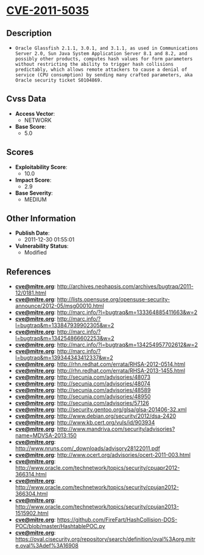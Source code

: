 
# [CVE-2011-5035](http://archives.neohapsis.com/archives/bugtraq/2011-12/0181.html)

## Description

- `Oracle Glassfish 2.1.1, 3.0.1, and 3.1.1, as used in Communications Server 2.0, Sun Java System Application Server 8.1 and 8.2, and possibly other products, computes hash values for form parameters without restricting the ability to trigger hash collisions predictably, which allows remote attackers to cause a denial of service (CPU consumption) by sending many crafted parameters, aka Oracle security ticket S0104869.`

## Cvss Data

- **Access Vector**:
  - NETWORK
- **Base Score**:
  - 5.0

## Scores

- **Exploitability Score**:
  - 10.0
- **Impact Score**:
  - 2.9
- **Base Severity**:
  - MEDIUM

## Other Information

- **Publish Date**:
  - 2011-12-30 01:55:01
- **Vulnerability Status**:
  - Modified

## References

- **cve@mitre.org**: http://archives.neohapsis.com/archives/bugtraq/2011-12/0181.html
- **cve@mitre.org**: http://lists.opensuse.org/opensuse-security-announce/2012-05/msg00010.html
- **cve@mitre.org**: http://marc.info/?l=bugtraq&m=133364885411663&w=2
- **cve@mitre.org**: http://marc.info/?l=bugtraq&m=133847939902305&w=2
- **cve@mitre.org**: http://marc.info/?l=bugtraq&m=134254866602253&w=2
- **cve@mitre.org**: http://marc.info/?l=bugtraq&m=134254957702612&w=2
- **cve@mitre.org**: http://marc.info/?l=bugtraq&m=139344343412337&w=2
- **cve@mitre.org**: http://rhn.redhat.com/errata/RHSA-2012-0514.html
- **cve@mitre.org**: http://rhn.redhat.com/errata/RHSA-2013-1455.html
- **cve@mitre.org**: http://secunia.com/advisories/48073
- **cve@mitre.org**: http://secunia.com/advisories/48074
- **cve@mitre.org**: http://secunia.com/advisories/48589
- **cve@mitre.org**: http://secunia.com/advisories/48950
- **cve@mitre.org**: http://secunia.com/advisories/57126
- **cve@mitre.org**: http://security.gentoo.org/glsa/glsa-201406-32.xml
- **cve@mitre.org**: http://www.debian.org/security/2012/dsa-2420
- **cve@mitre.org**: http://www.kb.cert.org/vuls/id/903934
- **cve@mitre.org**: http://www.mandriva.com/security/advisories?name=MDVSA-2013:150
- **cve@mitre.org**: http://www.nruns.com/_downloads/advisory28122011.pdf
- **cve@mitre.org**: http://www.ocert.org/advisories/ocert-2011-003.html
- **cve@mitre.org**: http://www.oracle.com/technetwork/topics/security/cpuapr2012-366314.html
- **cve@mitre.org**: http://www.oracle.com/technetwork/topics/security/cpujan2012-366304.html
- **cve@mitre.org**: http://www.oracle.com/technetwork/topics/security/cpujan2013-1515902.html
- **cve@mitre.org**: https://github.com/FireFart/HashCollision-DOS-POC/blob/master/HashtablePOC.py
- **cve@mitre.org**: https://oval.cisecurity.org/repository/search/definition/oval%3Aorg.mitre.oval%3Adef%3A16908
